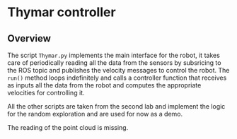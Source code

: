 # Thymar controller

## Overview
The script `Thymar.py` implements the main interface for the robot, it takes care of periodically reading all the data from the sensors by subsricing to the ROS topic and publishes the velocity messages to control the robot. The `run()` method loops indefinitely and calls a controller function that receives as inputs all the data from the robot and computes the appropriate velocities for controlling it. 

All the other scripts are taken from the second lab and implement the logic for the random exploration and are used for now as a demo.

The reading of the point cloud is missing.
